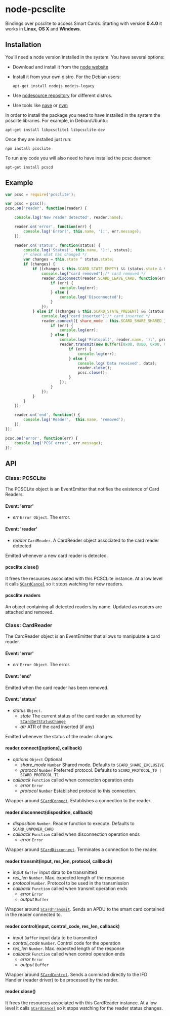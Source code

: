 # node-pcsclite

Bindings over pcsclite to access Smart Cards. Starting with version **0.4.0** it works in **Linux**, **OS X** and **Windows**.

## Installation

You'll need a node version installed in the system. You have several options:

* Download and install it from the [node website](http://nodejs.org/)
* Install it from your own distro. For the Debian users:

    `apt-get install nodejs nodejs-legacy`

* Use [nodesource repository](https://github.com/nodesource/distributions) for different distros.
* Use tools like [nave](https://github.com/isaacs/nave) or [nvm](https://github.com/creationix/nvm)

In order to install the package you need to have installed in the system the
pcsclite libraries. For example, in Debian/Ubuntu:

    apt-get install libpcsclite1 libpcsclite-dev

Once they are installed just run:

    npm install pcsclite

To run any code you will also need to have installed the pcsc daemon:

    apt-get install pcscd

## Example

```js
var pcsc = require('pcsclite');

var pcsc = pcsc();
pcsc.on('reader', function(reader) {

    console.log('New reader detected', reader.name);

    reader.on('error', function(err) {
        console.log('Error(', this.name, '):', err.message);
    });

    reader.on('status', function(status) {
        console.log('Status(', this.name, '):', status);
        /* check what has changed */
        var changes = this.state ^ status.state;
        if (changes) {
            if ((changes & this.SCARD_STATE_EMPTY) && (status.state & this.SCARD_STATE_EMPTY)) {
                console.log("card removed");/* card removed */
                reader.disconnect(reader.SCARD_LEAVE_CARD, function(err) {
                    if (err) {
                        console.log(err);
                    } else {
                        console.log('Disconnected');
                    }
                });
            } else if ((changes & this.SCARD_STATE_PRESENT) && (status.state & this.SCARD_STATE_PRESENT)) {
                console.log("card inserted");/* card inserted */
                reader.connect({ share_mode : this.SCARD_SHARE_SHARED }, function(err, protocol) {
                    if (err) {
                        console.log(err);
                    } else {
                        console.log('Protocol(', reader.name, '):', protocol);
                        reader.transmit(new Buffer([0x00, 0xB0, 0x00, 0x00, 0x20]), 40, protocol, function(err, data) {
                            if (err) {
                                console.log(err);
                            } else {
                                console.log('Data received', data);
                                reader.close();
                                pcsc.close();
                            }
                        });
                    }
                });
            }
        }
    });

    reader.on('end', function() {
        console.log('Reader',  this.name, 'removed');
    });
});

pcsc.on('error', function(err) {
    console.log('PCSC error', err.message);
});
```

## API

### Class: PCSCLite

The PCSCLite object is an EventEmitter that notifies the existence of Card Readers.

#### Event:  'error'

* *err* `Error Object`. The error.

#### Event:  'reader'

* *reader* `CardReader`. A CardReader object associated to the card reader detected

Emitted whenever a new card reader is detected.

#### pcsclite.close()

It frees the resources associated with this PCSCLite instance. At a low level it calls [`SCardCancel`](http://pcsclite.alioth.debian.org/pcsc-lite/node21.html) so it stops watching for new readers.

#### pcsclite.readers

An object containing all detected readers by name. Updated as readers are attached and removed.

### Class: CardReader

The CardReader object is an EventEmitter that allows to manipulate a card reader.

#### Event:  'error'

* *err* `Error Object`. The error.

#### Event:  'end'

Emitted when the card reader has been removed.

#### Event:  'status'

* *status* `Object`.
    * *state* The current status of the card reader as returned by [`SCardGetStatusChange`](http://pcsclite.alioth.debian.org/pcsc-lite/node20.html)
    * *atr* ATR of the card inserted (if any)

Emitted whenever the status of the reader changes.

#### reader.connect([options], callback)

* *options* `Object` Optional
    * *share_mode* `Number` Shared mode. Defaults to `SCARD_SHARE_EXCLUSIVE`
    * *protocol* `Number` Preferred protocol. Defaults to `SCARD_PROTOCOL_T0 | SCARD_PROTOCOL_T1`
* *callback* `Function` called when connection operation ends
    * *error* `Error`
    * *protocol* `Number` Established protocol to this connection.

Wrapper around [`SCardConnect`](http://pcsclite.alioth.debian.org/pcsc-lite/node12.html). Establishes a connection to the reader.

#### reader.disconnect(disposition, callback)

* *disposition* `Number`. Reader function to execute. Defaults to `SCARD_UNPOWER_CARD`
* *callback* `Function` called when disconnection operation ends
    * *error* `Error`

Wrapper around [`SCardDisconnect`](http://pcsclite.alioth.debian.org/pcsc-lite/node14.html). Terminates a connection to the reader.

#### reader.transmit(input, res_len, protocol, callback)

* *input* `Buffer` input data to be transmitted
* *res_len* `Number`. Max. expected length of the response
* *protocol* `Number`. Protocol to be used in the transmission
* *callback* `Function` called when transmit operation ends
    * *error* `Error`
    * *output* `Buffer`

Wrapper around [`SCardTransmit`](http://pcsclite.alioth.debian.org/pcsc-lite/node17.html). Sends an APDU to the smart card contained in the reader connected to.

#### reader.control(input, control_code, res_len, callback)

* *input* `Buffer` input data to be transmitted
* *control_code* `Number`. Control code for the operation
* *res_len* `Number`. Max. expected length of the response
* *callback* `Function` called when control operation ends
    * *error* `Error`
    * *output* `Buffer`

Wrapper around [`SCardControl`](http://pcsclite.alioth.debian.org/pcsc-lite/node18.html). Sends a command directly to the IFD Handler (reader driver) to be processed by the reader.

#### reader.close()

It frees the resources associated with this CardReader instance. At a low level it calls [`SCardCancel`](http://pcsclite.alioth.debian.org/pcsc-lite/node21.html) so it stops watching for the reader status changes.
